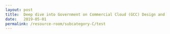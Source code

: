 ```yaml
---
layout: post
title:  Deep dive into Government on Commercial Cloud (GCC) Design and Implementation
date:   2019-05-01
permalink: /resource-room/subcategory-C/test
---
```

